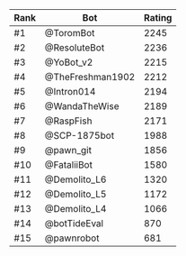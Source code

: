 Rank|Bot|Rating
---|---|---
#1|@ToromBot|2245
#2|@ResoluteBot|2236
#3|@YoBot_v2|2215
#4|@TheFreshman1902|2212
#5|@Intron014|2194
#6|@WandaTheWise|2189
#7|@RaspFish|2171
#8|@SCP-1875bot|1988
#9|@pawn_git|1856
#10|@FataliiBot|1580
#11|@Demolito_L6|1320
#12|@Demolito_L5|1172
#13|@Demolito_L4|1066
#14|@botTideEval|870
#15|@pawnrobot|681
